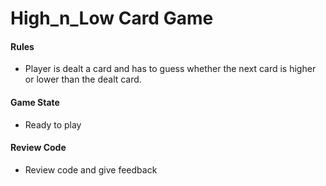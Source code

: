 # High_n_Low Card Game


#### Rules
 - Player is dealt a card and has to guess whether the next card is higher or lower than the dealt card.
  
#### Game State
- Ready to play

#### Review Code
- Review code and give feedback
 
